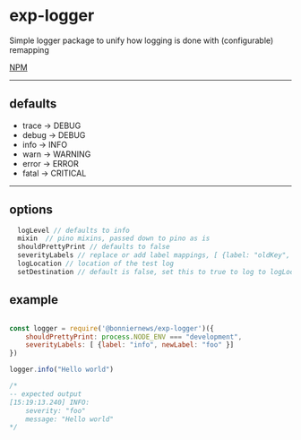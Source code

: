 # exp-logger

Simple logger package to unify how logging is done with (configurable) remapping 

[NPM](https://www.npmjs.com/package/@bonniernews/exp-logger)
___
## defaults
* trace -> DEBUG  
* debug -> DEBUG  
* info -> INFO  
* warn -> WARNING  
* error -> ERROR  
* fatal -> CRITICAL
___
## options
```js
  logLevel // defaults to info
  mixin  // pino mixins, passed down to pino as is
  shouldPrettyPrint // defaults to false
  severityLabels // replace or add label mappings, [ {label: "oldKey", newLabel: "newKey"}]
  logLocation // location of the test log
  setDestination // default is false, set this to true to log to logLocation
```
## example
```js

const logger = require('@bonniernews/exp-logger')({
    shouldPrettyPrint: process.NODE_ENV === "development",
    severityLabels: [ {label: "info", newLabel: "foo" }]
})

logger.info("Hello world")

/* 
-- expected output
[15:19:13.240] INFO:
    severity: "foo"
    message: "Hello world"
*/
```